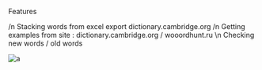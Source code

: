 Features

/n Stacking words from excel export dictionary.cambridge.org
/n Getting examples from site : dictionary.cambridge.org / wooordhunt.ru
\n Checking new words / old words

![a](https://user-images.githubusercontent.com/98186596/159911771-f3b2f00a-77e1-4335-ac4c-170279ddfb1e.png)
